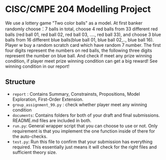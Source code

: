 
# CISC/CMPE 204 Modelling Project
We use a lottery game "Two color balls" as a model.
At first banker randomly choose：7 balls in total, 
choose 4 red balls from 33 different red balls (red ball 01, red ball 02, red ball 03, …., red ball 33), and
choose 3 blue balls from 16 different blue balls(blue ball 01, blue ball 02,.., blue ball 16).
Player w buy a random scratch card which have random 7 number.
The first four digits represent the numbers on red balls, the following three digits represent the number on blue ball.
And check if meet any prize winning condition, if player meet prize winning condition can get a big reward! See winning condition in our report!

## Structure
* `report` : Contains Summary, Constrainsts, Propositions, Model Exploration, First-Order Extension.
* `group_assignment_99.py` : check whether player meet any winning condition 
* `documents`: Contains folders for both of your draft and final submissions. README.md files are included in both.
* `run.py`: General wrapper script that you can choose to use or not. Only requirement is that you implement the one function inside of there for the auto-checks.
* `test.py`: Run this file to confirm that your submission has everything required. This essentially just means it will check for the right files and sufficient theory size.
